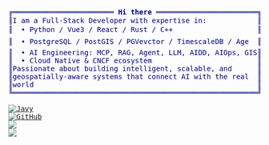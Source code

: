 <pre style="font-family:Menlo,'DejaVu Sans Mono',consolas,'Courier New',monospace">
<span style="color: #000080">╔════════════════════════ </span><span style="color: #000080; font-weight: bold">Hi there</span><span style="color: #000080"> ════════════════════════╗</span> 🤓 <a href="https://metageo.cloud/">Javy Xu</a>                 
<span style="color: #000080">║I am a Full-Stack Developer with expertise in:            <span style="color: #000080">║</span> <span style="color: #008080">┣━━ </span>🔧 Full-Stack Developer
<span style="color: #000080">║  • Python / Vue3 / React / Rust / C++                    <span style="color: #000080">║</span> <span style="color: #008080">┣━━ </span>🌍 GISer
<span style="color: #000080">║  • PostgreSQL / PostGIS / PGVevctor / TimescaleDB / Age  <span style="color: #000080">║</span> <span style="color: #008080">┣━━ </span>🌍 GeoAI
<span style="color: #000080">║  • AI Engineering: MCP, RAG, Agent, LLM, AIDD, AIOps, GIS<span style="color: #000080">║</span> <span style="color: #008080">┣━━ </span>🤖 Machine Learning / Deep Learning
<span style="color: #000080">║  • Cloud Native & CNCF ecosystem                         <span style="color: #000080">║</span> <span style="color: #008080">┗━━ </span>☁ Cloud Native
<span style="color: #000080">║Passionate about building intelligent, scalable, and      <span style="color: #000080">║</span> <span style="color: #008080"> 
<span style="color: #000080">║geospatially-aware systems that connect AI with the real  <span style="color: #000080">║</span> <span style="color: #008080"> 
<span style="color: #000080">║world                                                     <span style="color: #000080">║</span> <span style="color: #008080"> 
<span style="color: #000080">╚══════════════════════════════════════════════════════════╝</span> <span style="color: #008080">

<a href="https://github.com/ryo-ma/github-profile-trophy"><img src="https://github-profile-trophy-ef4us66an-javyxus-projects.vercel.app/api?username=javyxu&theme=light" alt="Javy" /></a>
<a href="https://github.com/javyxu"><img src="https://img.shields.io/github/followers/javyxu.svg?label=GitHub&style=social" alt="GitHub"></a>
<a href="https://github.com/javyxu"><img src="https://github-readme-stats.vercel.app/api?username=javyxu&show_icons=true&theme=tokyonight"</a>
<a href="https://github.com/javyxu"><img src="https://github-readme-stats.vercel.app/api/top-langs/?username=javyxu&count_private=true&layout=compact&langs_count=10&exclude_repo=6.824-2018"></a>
</pre>

